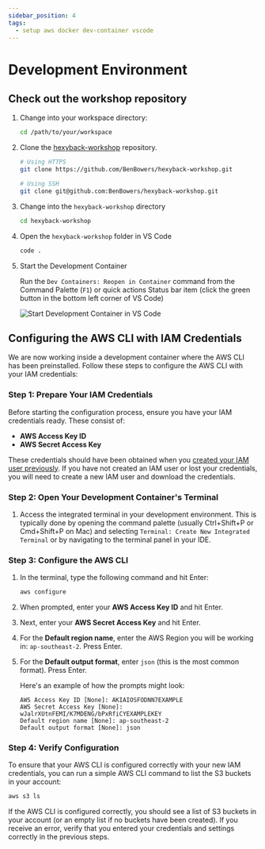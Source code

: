 ```yaml
---
sidebar_position: 4
tags:
  - setup aws docker dev-container vscode
---
```


# Development Environment

## Check out the workshop repository

1. Change into your workspace directory:

   ```sh
   cd /path/to/your/workspace
   ```

2. Clone the [hexyback-workshop](https://github.com/BenBowers/hexyback-workshop) repository.

   ```sh
   # Using HTTPS
   git clone https://github.com/BenBowers/hexyback-workshop.git
   ```

   ```sh
   # Using SSH
   git clone git@github.com:BenBowers/hexyback-workshop.git
   ```

3. Change into the `hexyback-workshop` directory

   ```sh
   cd hexyback-workshop
   ```

4. Open the `hexyback-workshop` folder in VS Code

   ```sh
   code .
   ```

5. Start the Development Container

   Run the `Dev Containers: Reopen in Container` command from the Command Palette (`F1`) or quick actions Status bar item (click the green button in the bottom left corner of VS Code)

   ![Start Development Container in VS Code](/img/remote-status-bar.png)

## Configuring the AWS CLI with IAM Credentials

We are now working inside a development container where the AWS CLI has been preinstalled. Follow these steps to configure the AWS CLI with your IAM credentials:

### Step 1: Prepare Your IAM Credentials

Before starting the configuration process, ensure you have your IAM credentials ready. These consist of:

- **AWS Access Key ID**
- **AWS Secret Access Key**

These credentials should have been obtained when you [created your IAM user previously](./intro#setting-up-aws-access). If you have not created an IAM user or lost your credentials, you will need to create a new IAM user and download the credentials.

### Step 2: Open Your Development Container's Terminal

1. Access the integrated terminal in your development environment. This is typically done by opening the command palette (usually Ctrl+Shift+P or Cmd+Shift+P on Mac) and selecting `Terminal: Create New Integrated Terminal` or by navigating to the terminal panel in your IDE.

### Step 3: Configure the AWS CLI

1. In the terminal, type the following command and hit Enter:

   ```bash
   aws configure
   ```

2. When prompted, enter your **AWS Access Key ID** and hit Enter.
3. Next, enter your **AWS Secret Access Key** and hit Enter.
4. For the **Default region name**, enter the AWS Region you will be working in: `ap-southeast-2`. Press Enter.
5. For the **Default output format**, enter `json` (this is the most common format). Press Enter.

   Here's an example of how the prompts might look:

   ```text
   AWS Access Key ID [None]: AKIAIOSFODNN7EXAMPLE
   AWS Secret Access Key [None]: wJalrXUtnFEMI/K7MDENG/bPxRfiCYEXAMPLEKEY
   Default region name [None]: ap-southeast-2
   Default output format [None]: json
   ```

### Step 4: Verify Configuration

To ensure that your AWS CLI is configured correctly with your new IAM credentials, you can run a simple AWS CLI command to list the S3 buckets in your account:

```bash
aws s3 ls
```

If the AWS CLI is configured correctly, you should see a list of S3 buckets in your account (or an empty list if no buckets have been created). If you receive an error, verify that you entered your credentials and settings correctly in the previous steps.
